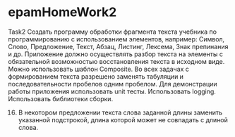# epamHomeWork2
Task2
Создать программу обработки фрагмента текста учебника по программированию с использованием элементов, например: Символ, Слово, Предложение, Текст, Абзац, Листинг, Лексема, Знак препинания и др.
Приложение должно осуществлять разбор текста на элементы с обязательной возможностью восстановления текста в исходном виде.
Можно использовать шаблон Composite.
Во всех задачах с формированием текста разрешено заменять табуляции и последовательности пробелов одним пробелом.
Для демонстрации работы приложения использовать unit тесты.
Использовать logging.
Использовать библиотеки сборки.


16.	В некотором предложении текста слова заданной длины заменить указанной подстрокой, длина которой может не совпадать с длиной слова.
